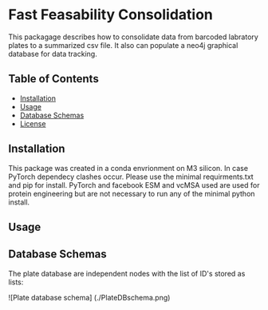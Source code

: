 # Fast Feasability Consolidation

This packagage describes how to consolidate data from barcoded labratory plates to a summarized csv file. It also can populate a neo4j graphical database for data tracking.

## Table of Contents

- [Installation](#installation)
- [Usage](#usage)
- [Database Schemas](#contributing)
- [License](#license)

## Installation

This package was created in a conda envrionment on M3 silicon. In case PyTorch dependecy clashes occur. Please use the minimal requirments.txt and pip for install. PyTorch and facebook ESM and vcMSA used are used for protein engineering but are not necessary to run any of the minimal python install.

## Usage


## Database Schemas

The plate database are independent nodes with the list of ID's stored as lists:

![Plate database schema] (./PlateDBschema.png)





